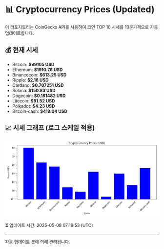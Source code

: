 
# 📊 Cryptocurrency Prices (Updated)

이 리포지토리는 CoinGecko API를 사용하여 코인 TOP 10 시세를 10분가격으로 자동 업데이트합니다.

## 💰 현재 시세
- Bitcoin: **$99105 USD**
- Ethereum: **$1910.76 USD**
- Binancecoin: **$613.25 USD**
- Ripple: **$2.18 USD**
- Cardano: **$0.707251 USD**
- Solana: **$150.83 USD**
- Dogecoin: **$0.181482 USD**
- Litecoin: **$91.52 USD**
- Polkadot: **$4.23 USD**
- Bitcoin-cash: **$419.04 USD**

## 📈 시세 그래프 (로그 스케일 적용)
![Crypto Prices](crypto_prices.png)

⏳ 업데이트 시간: 2025-05-08 07:19:53 (UTC)

---
자동 업데이트 봇에 의해 관리됩니다.
